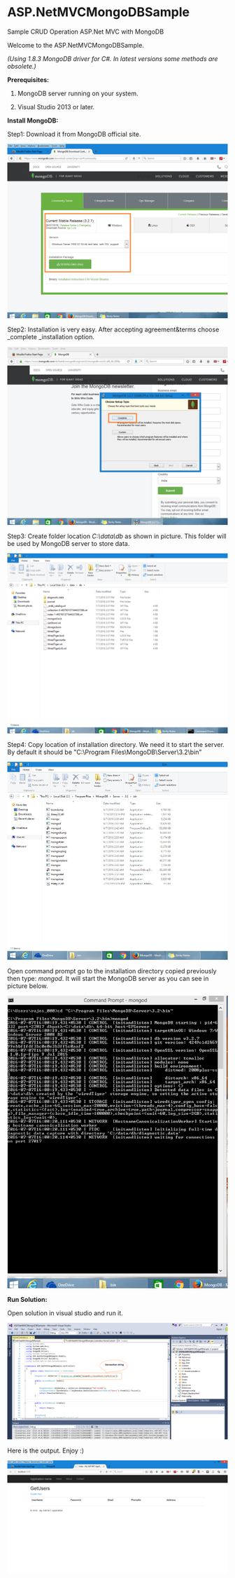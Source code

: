 # ASP.NetMVCMongoDBSample
Sample CRUD Operation ASP.Net MVC with MongoDB

Welcome to the ASP.NetMVCMongoDBSample.

*_(Using 1.8.3 MongoDB driver for C#. In latest versions some methods are obsolete.)_*


**Prerequisites:**

1. MongoDB server running on your system.

2. Visual Studio 2013 or later.

**Install MongoDB:**

Step1: Download it from MongoDB official site.

![](https://github.com/MrRajeshRai/ASP.NetMVCMongoDBSample/blob/master/ASP.NetMVCMongoDBSample/Images/donwload%20mongodb.png?raw=true)

Step2: Installation is very easy. After accepting agreement&terms choose _complete _installation option.

![](https://github.com/MrRajeshRai/ASP.NetMVCMongoDBSample/blob/master/ASP.NetMVCMongoDBSample/Images/install%20mongodb.png?raw=true)

Step3: Create folder location _C:\data\db_ as shown in picture. This folder will be used by MongoDB server to store data.

![](https://github.com/MrRajeshRai/ASP.NetMVCMongoDBSample/blob/master/ASP.NetMVCMongoDBSample/Images/data%20folderlocation.png?raw=true)

Step4: Copy location of installation directory. We need it to start the server. By default it should be "C:\Program Files\MongoDB\Server\3.2\bin"

![](https://github.com/MrRajeshRai/ASP.NetMVCMongoDBSample/blob/master/ASP.NetMVCMongoDBSample/Images/installationlocation.png?raw=true)

Open command prompt go to the installation directory copied previously then type: _mongod_. It will start the MongoDB server as you can see in picture below.

![](https://github.com/MrRajeshRai/ASP.NetMVCMongoDBSample/blob/master/ASP.NetMVCMongoDBSample/Images/run%20mongodb.png?raw=true)

**Run Solution:**

Open solution in visual studio and run it. 

![](https://github.com/MrRajeshRai/ASP.NetMVCMongoDBSample/blob/master/ASP.NetMVCMongoDBSample/Images/solution.png?raw=true)

Here is the output. Enjoy :)

![](https://github.com/MrRajeshRai/ASP.NetMVCMongoDBSample/blob/master/ASP.NetMVCMongoDBSample/Images/output.png?raw=true)
